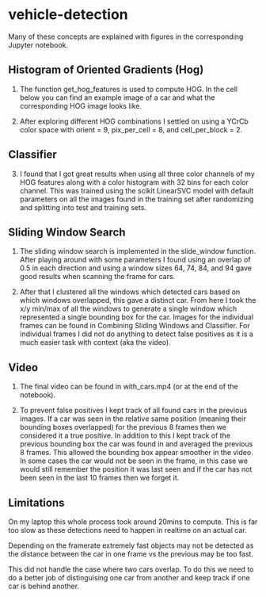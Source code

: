 # vehicle-detection

Many of these concepts are explained with figures in the corresponding Jupyter
notebook.

## Histogram of Oriented Gradients (Hog)

1. The function get_hog_features is used to compute HOG. In the cell below you
can find an example image of a car and what the corresponding HOG image looks
like.

2. After exploring different HOG combinations I settled on using a YCrCb color
space with orient = 9, pix_per_cell = 8, and cell_per_block = 2.

## Classifier

3. I found that I got great results when using all three color channels of my
HOG features along with a color histogram with 32 bins for each color channel.
This was trained using the scikit LinearSVC model with default parameters on
all the images found in the training set after randomizing and splitting into
test and training sets.

## Sliding Window Search

1. The sliding window search is implemented in the slide_window function. After
playing around with some parameters I found using an overlap of 0.5 in each
direction and using a window sizes 64, 74, 84, and 94 gave good results when
scanning the frame for cars.

2. After that I clustered all the windows which detected cars based on which
windows overlapped, this gave a distinct car. From here I took the x/y min/max
of all the windows to generate a single window which represented a single
bounding box for the car. Images for the individual frames can be found in
Combining Sliding Windows and Classifier. For individual frames I did not do
anything to detect false positives as it is a much easier task with context
(aka the video).

## Video

1. The final video can be found in with_cars.mp4 (or at the end of the
notebook).

2. To prevent false positives I kept track of all found cars in the previous
images. If a car was seen in the relative same position (meaning their bounding boxes overlapped) for the previous 8 frames then we considered it a true
positive. In addition to this I kept track of the previous bounding box the
car was found in and averaged the previous 8 frames. This allowed the bounding
box appear smoother in the video. In some cases the car would not be seen in
the frame, in this case we would still remember the position it was last seen
and if the car has not been seen in the last 10 frames then we forget it.

## Limitations

On my laptop this whole process took around 20mins to compute. This is far too
slow as these detections need to happen in realtime on an actual car.

Depending on the framerate extremely fast objects may not be detected as the
distance between the car in one frame vs the previous may be too fast.

This did not handle the case where two cars overlap. To do this we need to do
a better job of distinguising one car from another and keep track if one car
is behind another.
